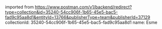 imported from https://www.postman.com/v1/backend/redirect?type=collection&id=35240-54cc906f-1b65-45e5-bac5-fad9c95aa8d1&entityId=13766&publisherType=team&publisherId=37129
collectionId: 35240-54cc906f-1b65-45e5-bac5-fad9c95aa8d1
name: Esme